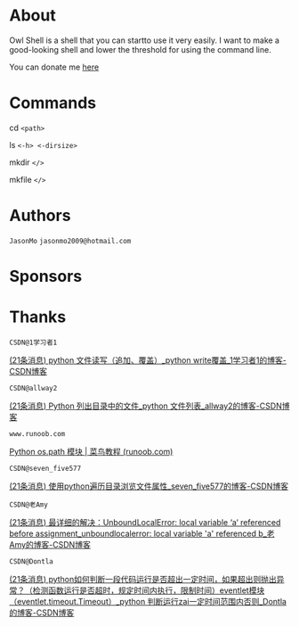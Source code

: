 # About

Owl Shell is a shell that you can startto use it very easily. I want to make a good-looking shell and lower the threshold for using the command line.

You can donate me [here](https://afdian.net/a/jasonmo666)

# Commands

cd `<path>`

ls `<-h> <-dirsize>`

mkdir `</>`

mkfile `</>`

# Authors

`JasonMo`				`jasonmo2009@hotmail.com`

# Sponsors

# Thanks

`CSDN@1学习者1`

[(21条消息) python 文件读写（追加、覆盖）_python write覆盖_1学习者1的博客-CSDN博客](https://blog.csdn.net/u011280778/article/details/104283319)

`CSDN@allway2`

[(21条消息) Python 列出目录中的文件_python 文件列表_allway2的博客-CSDN博客](https://blog.csdn.net/allway2/article/details/124176562)

`www.runoob.com`

[Python os.path 模块 | 菜鸟教程 (runoob.com)](https://www.runoob.com/python/python-os-path.html)

`CSDN@seven_five577`

[(21条消息) 使用python遍历目录浏览文件属性_seven_five577的博客-CSDN博客](https://blog.csdn.net/seven_five577/article/details/48466127)

`CSDN@老Amy`

[(21条消息) 最详细的解决：UnboundLocalError: local variable ‘a‘ referenced before assignment_unboundlocalerror: local variable &#39;a&#39; referenced b_老Amy的博客-CSDN博客](https://blog.csdn.net/weixin_44352981/article/details/110819292)

`CSDN@Dontla`

[(21条消息) python如何判断一段代码运行是否超出一定时间，如果超出则抛出异常？（检测函数运行是否超时，规定时间内执行，限制时间）eventlet模块 （eventlet.timeout.Timeout）_python 判断运行zai一定时间范围内否则_Dontla的博客-CSDN博客](https://blog.csdn.net/Dontla/article/details/104786085#:~:text=%23%20-%2A-%20encoding%3A%20utf-8%20-%2A-%20%22%22%22%20%40File%20%3A,%E8%B6%85%E6%97%B6%E5%B0%86%E6%8A%9B%E5%87%BA%E5%BC%82%E5%B8%B8%20with%20eventlet.Timeout%282%2C%20True%29%3A%20%23%20%E8%AE%BE%E7%BD%AE%E8%B6%85%E6%97%B6%E6%97%B6%E9%97%B4%E4%B8%BA2%E7%A7%92%20time.sleep%284%29%20print%28%27%E7%A8%8B%E5%BA%8F%E8%BF%90%E8%A1%8C%E6%9C%AA%E8%B6%85%E6%97%B6%EF%BC%81)
